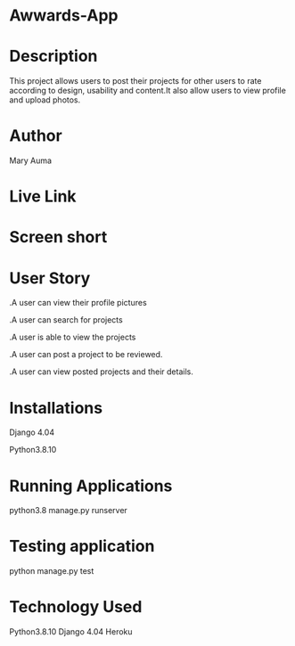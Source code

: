 # Awwards-App
# Description
This project allows users to post their projects for other users to rate according to design, usability and content.It also allow users to view profile and upload photos.
# Author 
Mary Auma
# Live Link

# Screen short

# User Story
.A user can view their profile pictures

.A user can search for projects

.A user is able to view the projects

.A user can post a project to be reviewed.

.A user can view posted projects and their details.
# Installations
Django 4.04 

Python3.8.10

# Running Applications
python3.8 manage.py runserver

# Testing application
python manage.py test
# Technology Used 
Python3.8.10
Django 4.04
Heroku 
